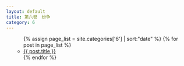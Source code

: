 ```yaml
---
layout: default
title: 第六卷　纷争
category: 6
---
```

<ul>
  <ul>
    {% assign page_list = site.categories['6'] | sort:"date" %}
    {% for post in page_list %}
      <li><a href="{{ site.baseurl }}{{ post.url }}">{{ post.title }}</a></li>
    {% endfor %}
  </ul>
</ul>

